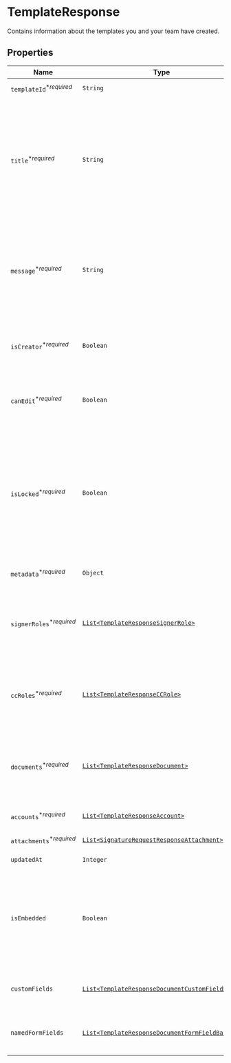 

# TemplateResponse

Contains information about the templates you and your team have created.

## Properties

| Name | Type | Description | Notes |
|------------ | ------------- | ------------- | -------------|
| `templateId`<sup>*_required_</sup> | ```String``` |  The id of the Template.  |  |
| `title`<sup>*_required_</sup> | ```String``` |  The title of the Template. This will also be the default subject of the message sent to signers when using this Template to send a SignatureRequest. This can be overridden when sending the SignatureRequest.  |  |
| `message`<sup>*_required_</sup> | ```String``` |  The default message that will be sent to signers when using this Template to send a SignatureRequest. This can be overridden when sending the SignatureRequest.  |  |
| `isCreator`<sup>*_required_</sup> | ```Boolean``` |  `true` if you are the owner of this template, `false` if it&#39;s been shared with you by a team member.  |  |
| `canEdit`<sup>*_required_</sup> | ```Boolean``` |  Indicates whether edit rights have been granted to you by the owner (always `true` if that&#39;s you).  |  |
| `isLocked`<sup>*_required_</sup> | ```Boolean``` |  Indicates whether the template is locked. If `true`, then the template was created outside your quota and can only be used in `test_mode`. If `false`, then the template is within your quota and can be used to create signature requests.  |  |
| `metadata`<sup>*_required_</sup> | ```Object``` |  The metadata attached to the template.  |  |
| `signerRoles`<sup>*_required_</sup> | [```List<TemplateResponseSignerRole>```](TemplateResponseSignerRole.md) |  An array of the designated signer roles that must be specified when sending a SignatureRequest using this Template.  |  |
| `ccRoles`<sup>*_required_</sup> | [```List<TemplateResponseCCRole>```](TemplateResponseCCRole.md) |  An array of the designated CC roles that must be specified when sending a SignatureRequest using this Template.  |  |
| `documents`<sup>*_required_</sup> | [```List<TemplateResponseDocument>```](TemplateResponseDocument.md) |  An array describing each document associated with this Template. Includes form field data for each document.  |  |
| `accounts`<sup>*_required_</sup> | [```List<TemplateResponseAccount>```](TemplateResponseAccount.md) |  An array of the Accounts that can use this Template.  |  |
| `attachments`<sup>*_required_</sup> | [```List<SignatureRequestResponseAttachment>```](SignatureRequestResponseAttachment.md) |  Signer attachments.  |  |
| `updatedAt` | ```Integer``` |  Time the template was last updated.  |  |
| `isEmbedded` | ```Boolean``` |  `true` if this template was created using an embedded flow, `false` if it was created on our website. Will be `null` when you are not the creator of the Template.  |  |
| `customFields` | [```List<TemplateResponseDocumentCustomFieldBase>```](TemplateResponseDocumentCustomFieldBase.md) |  Deprecated. Use `custom_fields` inside the [documents](https://developers.hellosign.com/api/reference/operation/templateGet/#!c&#x3D;200&amp;path&#x3D;template/documents&amp;t&#x3D;response) array instead.  |  |
| `namedFormFields` | [```List<TemplateResponseDocumentFormFieldBase>```](TemplateResponseDocumentFormFieldBase.md) |  Deprecated. Use `form_fields` inside the [documents](https://developers.hellosign.com/api/reference/operation/templateGet/#!c&#x3D;200&amp;path&#x3D;template/documents&amp;t&#x3D;response) array instead.  |  |



